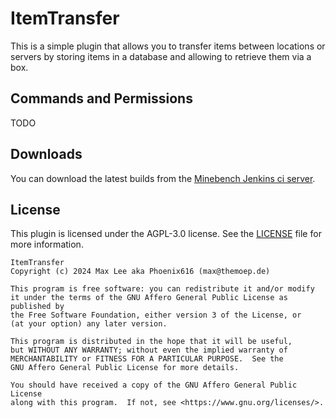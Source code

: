 # ItemTransfer

This is a simple plugin that allows you to transfer items between locations or servers
 by storing items in a database and allowing to retrieve them via a box.

## Commands and Permissions

TODO

## Downloads

You can download the latest builds from the [Minebench Jenkins ci server](https://ci.minebench.de/job/ItemTransfer/).

## License

This plugin is licensed under the AGPL-3.0 license. See the [LICENSE](LICENSE) file for more information.

```
ItemTransfer
Copyright (c) 2024 Max Lee aka Phoenix616 (max@themoep.de)

This program is free software: you can redistribute it and/or modify
it under the terms of the GNU Affero General Public License as published by
the Free Software Foundation, either version 3 of the License, or
(at your option) any later version.

This program is distributed in the hope that it will be useful,
but WITHOUT ANY WARRANTY; without even the implied warranty of
MERCHANTABILITY or FITNESS FOR A PARTICULAR PURPOSE.  See the
GNU Affero General Public License for more details.

You should have received a copy of the GNU Affero General Public License
along with this program.  If not, see <https://www.gnu.org/licenses/>.
```